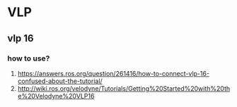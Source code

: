 # VLP 
## vlp 16
### how to use?
1. https://answers.ros.org/question/261416/how-to-connect-vlp-16-confused-about-the-tutorial/
2. http://wiki.ros.org/velodyne/Tutorials/Getting%20Started%20with%20the%20Velodyne%20VLP16
